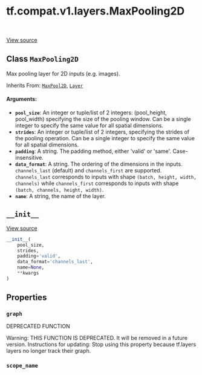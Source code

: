 <div itemscope itemtype="http://developers.google.com/ReferenceObject">
<meta itemprop="name" content="tf.compat.v1.layers.MaxPooling2D" />
<meta itemprop="path" content="Stable" />
<meta itemprop="property" content="graph"/>
<meta itemprop="property" content="scope_name"/>
<meta itemprop="property" content="__init__"/>
</div>

# tf.compat.v1.layers.MaxPooling2D

<!-- Insert buttons -->

<table class="tfo-notebook-buttons tfo-api" align="left">
</table>

<a target="_blank" href="/code/stable/tensorflow/python/layers/pooling.py">View source</a>



## Class `MaxPooling2D`

<!-- Start diff -->
Max pooling layer for 2D inputs (e.g. images).

Inherits From: [`MaxPool2D`](../../../../tf/keras/layers/MaxPool2D.md), [`Layer`](../../../../tf/compat/v1/layers/Layer.md)

<!-- Placeholder for "Used in" -->


#### Arguments:


* <b>`pool_size`</b>: An integer or tuple/list of 2 integers: (pool_height, pool_width)
  specifying the size of the pooling window.
  Can be a single integer to specify the same value for
  all spatial dimensions.
* <b>`strides`</b>: An integer or tuple/list of 2 integers,
  specifying the strides of the pooling operation.
  Can be a single integer to specify the same value for
  all spatial dimensions.
* <b>`padding`</b>: A string. The padding method, either 'valid' or 'same'.
  Case-insensitive.
* <b>`data_format`</b>: A string. The ordering of the dimensions in the inputs.
  `channels_last` (default) and `channels_first` are supported.
  `channels_last` corresponds to inputs with shape
  `(batch, height, width, channels)` while `channels_first` corresponds to
  inputs with shape `(batch, channels, height, width)`.
* <b>`name`</b>: A string, the name of the layer.

<h2 id="__init__"><code>__init__</code></h2>

<a target="_blank" href="/code/stable/tensorflow/python/layers/pooling.py">View source</a>

``` python
__init__(
    pool_size,
    strides,
    padding='valid',
    data_format='channels_last',
    name=None,
    **kwargs
)
```






## Properties

<h3 id="graph"><code>graph</code></h3>

DEPRECATED FUNCTION

Warning: THIS FUNCTION IS DEPRECATED. It will be removed in a future version.
Instructions for updating:
Stop using this property because tf.layers layers no longer track their graph.

<h3 id="scope_name"><code>scope_name</code></h3>






